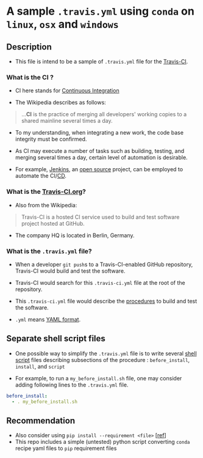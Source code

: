 # A sample `.travis.yml` using `conda` on `linux`, `osx` and `windows`

## Description

* This file is intend to be a sample of `.travis.yml` file for the [Travis-CI](https://www.travis-ci.org).

### What is the CI ?

* CI here stands for [Continuous Integration](https://en.wikipedia.org/wiki/Continuous_integration)

* The Wikipedia describes as follows:
> ...**CI** is the practice of merging all developers' working copies to a shared mainline several times a day.

* To my understanding, when integrating a new work, the code base integrity must be confirmed.

* As CI may execute a number of tasks such as building, testing, and merging several times a day, certain level of automation is desirable.

* For example, [Jenkins](https://en.wikipedia.org/wiki/Jenkins_(software)), an [open source](https://github.com/jenkinsci/jenkins) project, can be employed to automate the CI/[CD](https://en.wikipedia.org/wiki/Continuous_delivery).

### What is the [Travis-CI.org](https://travis-ci.org)?

* Also from the Wikipedia:
> Travis-CI is a hosted CI service used to build and test software project hosted at GitHub.

* The company HQ is located in Berlin, Germany.

### What is the `.travis.yml` file?

* When a developer `git push`s to a Travis-CI-enabled GitHub repository, Travis-CI would build and test the software.

* Travis-CI would search for this `.travis-ci.yml` file at the root of the repository.

* This `.travis-ci.yml` file would describe the [procedures](https://docs.travis-ci.com) to build and test the software.

* `.yml` means [YAML format](https://en.wikipedia.org/wiki/YAML).

## Separate shell script files

* One possible way to simplify the `.travis.yml` file is to write several [shell script](https://linuxcommand.org/lc3_writing_shell_scripts.php) files describing subsections of the procedure : `before_install`, `install`, and `script`

* For example, to run a `my_before_install.sh` file, one may consider adding following lines to the `.travis.yml` file.

``` yaml
before_install:
  - . my_before_install.sh
```

## Recommendation

* Also consider using `pip install --requirement <file>` [[ref](https://pip.pypa.io/en/stable/reference/pip_install/)]
* This repo includes a simple (untested) python script converting `conda` recipe yaml files to `pip` requirement files
